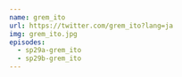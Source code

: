 ```yaml
---
name: grem_ito
url: https://twitter.com/grem_ito?lang=ja
img: grem_ito.jpg
episodes:
  - sp29a-grem_ito
  - sp29b-grem_ito
---
```

